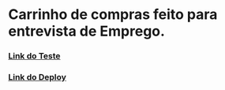 # Carrinho de compras feito para entrevista de Emprego. 
### [Link do Teste](https://www.notion.so/Teste-Carrinho-23b66185f49f4524874de9e16354c6f9)
### [Link do Deploy](https://www.notion.so/Teste-Carrinho-23b66185f49f4524874de9e16354c6f9)
